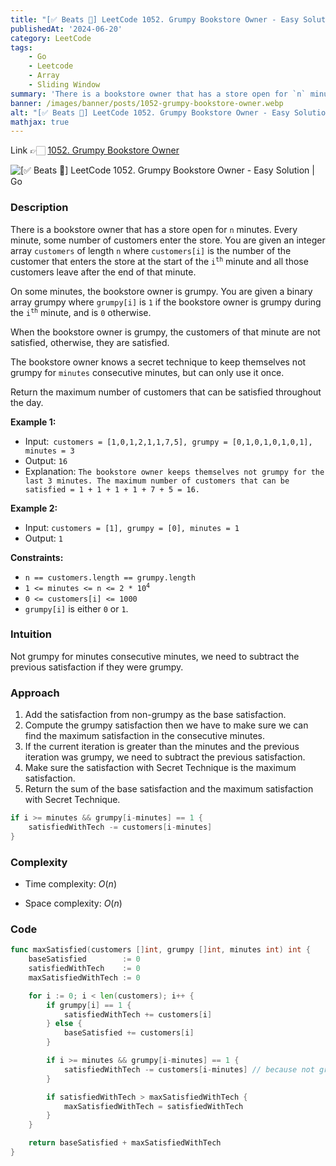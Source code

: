 ```yaml
---
title: "[✅ Beats 💯] LeetCode 1052. Grumpy Bookstore Owner - Easy Solution | Go"
publishedAt: '2024-06-20'
category: LeetCode
tags: 
	- Go
	- Leetcode
	- Array
	- Sliding Window
summary: 'There is a bookstore owner that has a store open for `n` minutes. Every minute, some number of customers enter the store. You are given an integer array `customers` of length `n` where `customers[i]` is the number of the customer that enters the store at the start of the <code>i<sup>th</sup></code> minute and all those customers leave after the end of that minute.'
banner: /images/banner/posts/1052-grumpy-bookstore-owner.webp
alt: "[✅ Beats 💯] LeetCode 1052. Grumpy Bookstore Owner - Easy Solution | Go"
mathjax: true
---
```


Link 👉🏻 [1052. Grumpy Bookstore Owner](https://leetcode.com/problems/grumpy-bookstore-owner/)

![[✅ Beats 💯] LeetCode 1052. Grumpy Bookstore Owner - Easy Solution | Go](/images/banner/posts/1052-grumpy-bookstore-owner.webp)

### Description


There is a bookstore owner that has a store open for `n` minutes. Every minute, some number of customers enter the store. You are given an integer array `customers` of length `n` where `customers[i]` is the number of the customer that enters the store at the start of the <code>i<sup>th</sup></code> minute and all those customers leave after the end of that minute.

On some minutes, the bookstore owner is grumpy. You are given a binary array grumpy where `grumpy[i]` is `1` if the bookstore owner is grumpy during the <code>i<sup>th</sup></code> minute, and is `0` otherwise.

When the bookstore owner is grumpy, the customers of that minute are not satisfied, otherwise, they are satisfied.

The bookstore owner knows a secret technique to keep themselves not grumpy for `minutes` consecutive minutes, but can only use it once.

Return the maximum number of customers that can be satisfied throughout the day.

 

**Example 1:**

- Input:` customers = [1,0,1,2,1,1,7,5], grumpy = [0,1,0,1,0,1,0,1], minutes = 3`
- Output: `16`
- Explanation: `The bookstore owner keeps themselves not grumpy for the last 3 minutes. The maximum number of customers that can be satisfied = 1 + 1 + 1 + 1 + 7 + 5 = 16.`

**Example 2:**

- Input: `customers = [1], grumpy = [0], minutes = 1`
- Output: `1`
 

**Constraints:**

- `n == customers.length == grumpy.length`
- <code>1 <= minutes <= n <= 2 * 10<sup>4</sup></code>
- `0 <= customers[i] <= 1000`
- `grumpy[i]` is either `0` or `1`.

### Intuition

Not grumpy for minutes consecutive minutes, we need to subtract the previous satisfaction if they were grumpy.

### Approach

1. Add the satisfaction from non-grumpy as the base satisfaction.
2. Compute the grumpy satisfaction then we have to make sure we can find the maximum satisfaction in the consecutive minutes.
3. If the current iteration is greater than the minutes and the previous iteration was grumpy, we need to subtract the previous satisfaction.
4. Make sure the satisfaction with Secret Technique is the maximum satisfaction.
5. Return the sum of the base satisfaction and the maximum satisfaction with Secret Technique.

```go
if i >= minutes && grumpy[i-minutes] == 1 {
    satisfiedWithTech -= customers[i-minutes] 
}
```

### Complexity
- Time complexity: $O(n)$

- Space complexity: $O(n)$

### Code

```go
func maxSatisfied(customers []int, grumpy []int, minutes int) int {
	baseSatisfied        := 0
	satisfiedWithTech    := 0
	maxSatisfiedWithTech := 0

	for i := 0; i < len(customers); i++ {
		if grumpy[i] == 1 {
			satisfiedWithTech += customers[i]
		} else {
			baseSatisfied += customers[i]
		}

		if i >= minutes && grumpy[i-minutes] == 1 {
			satisfiedWithTech -= customers[i-minutes] // because not grumpy for minutes consecutive minutes
		}

		if satisfiedWithTech > maxSatisfiedWithTech {
			maxSatisfiedWithTech = satisfiedWithTech
		}
	}

	return baseSatisfied + maxSatisfiedWithTech
}
```
